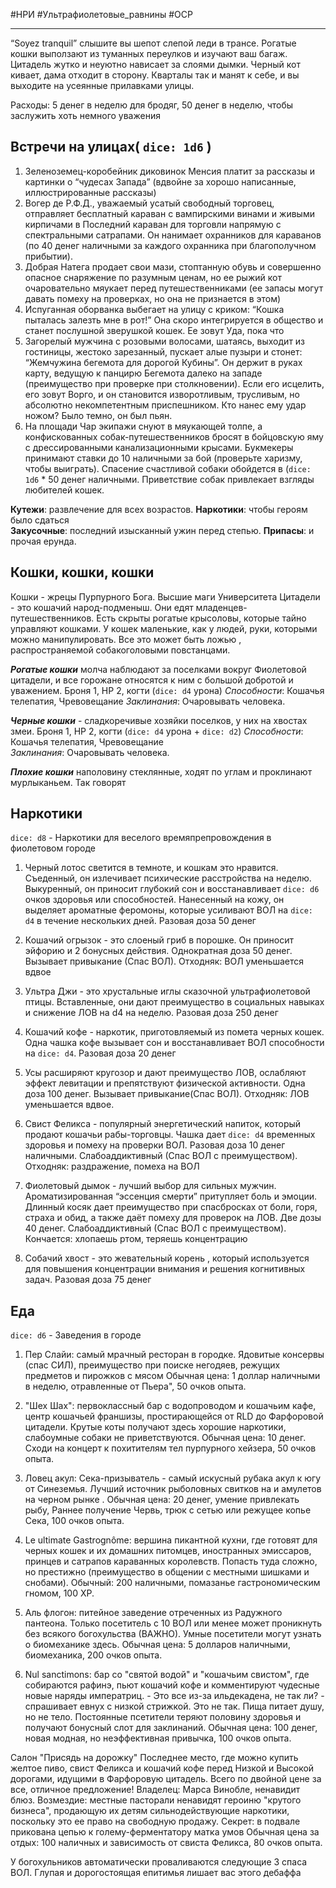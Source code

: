 #НРИ #Ультрафиолетовые_равнины #ОСР  

---
“Soyez tranquil” слышите вы шепот слепой леди в трансе. Рогатые кошки выползают из туманных переулков и изучают ваш багаж. Цитадель жутко и неуютно нависает за слоями дымки. Черный кот кивает, дама отходит в сторону. Кварталы так и манят к себе, и вы выходите на усеянные прилавками улицы. 

Расходы: 5 денег в неделю для бродяг, 50 денег в неделю, чтобы заслужить хоть немного уважения

## Встречи на улицах( `dice: 1d6` )
1. Зеленоземец-коробейник диковинок Менсия платит за рассказы и картинки о “чудесах   Запада” (вдвойне за хорошо написанные, иллюстрированные рассказы)
2.  Вогер де Р.Ф.Д., уважаемый усатый свободный торговец, отправляет бесплатный караван с вампирскими винами и живыми кирпичами в Последний караван для торговли напрямую с спектральными сатрапами. Он нанимает охранников для караванов (по 40 денег наличными за каждого охранника при благополучном прибытии).
3. Добрая Натега продает свои мази, стоптанную обувь и совершенно опасное снаряжение по разумным ценам, но ее рыжий кот очаровательно мяукает перед путешественниками (ее запасы могут давать помеху на проверках, но она не признается в этом)
4. Испуганная оборванка выбегает на улицу с криком: “Кошка пыталась залезть мне в рот!” Она скоро интегрируется в общество и станет послушной зверушкой кошек. Ее зовут Уда, пока что 
5. Загорелый мужчина с розовыми волосами, шатаясь, выходит из гостиницы, жестоко зарезанный, пускает алые пузыри и стонет: “Жемчужина бегемота для дорогой Кубины”. Он держит в руках карту, ведущую к панцирю Бегемота далеко на западе (преимущество при проверке при столкновении). Если его исцелить, его зовут Ворго, и он становится изворотливым, трусливым, но абсолютно некомпетентным приспешником. Кто нанес ему удар ножом? Было темно, он был пьян.
6. На площади Чар экипажи снуют в мяукающей толпе, а конфискованных собак-путешественников бросят в бойцовскую яму с дрессированными канализационными крысами. Букмекеры принимают ставки до 10 наличными за бой (проверьте харизму, чтобы выиграть). Спасение счастливой собаки обойдется в (`dice: 1d6` * 50 денег наличными. Приветствие собак привлекает взгляды любителей кошек.

**Кутежи**: развлечение для всех возрастов. 
**Наркотики**: чтобы героям было сдаться  
**Закусочные**: последний изысканный ужин перед степью. 
**Припасы**: и прочая ерунда.

## Кошки, кошки, кошки 
Кошки - жрецы Пурпурного Бога. Высшие маги Университета Цитадели - это кошачий народ-подменыш. Они едят младенцев-путешественников. Есть скрыты рогатые крысоловы, которые тайно управляют кошками. У кошек маленькие, как у людей, руки, которыми можно манипулировать. Все это может быть ложью , распространяемой собакоголовыми повстанцами. 

***Рогатые кошки*** молча наблюдают за поселками вокруг Фиолетовой цитадели, и все горожане относятся к ним с большой добротой и уважением. 
Броня 1, HP 2, когти (`dice: d4` урона)
*Способности*: Кошачья телепатия, Чревовещание
*Заклинания*: Очаровывать человека. 

***Черные кошки*** - сладкоречивые хозяйки поселков, у них на хвостах змеи. 
Броня 1, HP 2, когти (`dice: d4` урона + `dice: d2`)
_Способности_: Кошачья телепатия, Чревовещание  
_Заклинания_: Очаровывать человека.

***Плохие кошки*** наполовину стеклянные, ходят по углам и проклинают мурлыканьем. Так говорят

## Наркотики 
`dice: d8` - Наркотики для веселого времяпрепровождения в фиолетовом городе

1. Черный лотос светится в темноте, и кошкам это нравится. Съеденный, он излечивает психические расстройства на неделю. Выкуренный, он приносит глубокий сон и восстанавливает `dice: d6` очков здоровья или способностей. Нанесенный на кожу, он выделяет ароматные феромоны, которые усиливают ВОЛ на `dice: d4` в течение нескольких дней. Разовая доза 50 денег

2. Кошачий огрызок - это слоеный гриб в порошке. Он приносит эйфорию и 2 бонусных действия. Однократная доза 50 денег. Вызывает привыкание (Спас ВОЛ). Отходняк: ВОЛ уменьшается вдвое

3. Ультра Джи - это хрустальные иглы сказочной ультрафиолетовой птицы. Вставленные, они дают преимущество в социальных навыках и снижение ЛОВ на d4 на неделю. Разовая доза 250 денег

4. Кошачий кофе - наркотик, приготовляемый из помета черных кошек. Одна чашка кофе вызывает сон и восстанавливает ВОЛ способности на `dice: d4`. Разовая доза 20 денег

5. Усы расширяют кругозор и дают преимущество ЛОВ, ослабляют эффект левитации и препятствуют физической активности. Одна доза 100 денег. Вызывает привыкание(Спас ВОЛ). Отходняк: ЛОВ уменьшается вдвое. 

6. Свист Феликса - популярный энергетический напиток, который продают кошачьи рабы-торговцы. Чашка дает `dice: d4` временных здоровья и помеху на проверки ВОЛ. Разовая доза 10 денег наличными. Слабоаддиктивный (Спас ВОЛ с преимуществом). Отходняк: раздражение, помеха на ВОЛ 

7. Фиолетовый дымок - лучший выбор для сильных мужчин. Ароматизированная “эссенция смерти” притупляет боль и эмоции. Длинный косяк дает преимущество при спасбросках от боли, горя, страха и обид, а также даёт помеху для проверок на ЛОВ. Две дозы 40 денег. Слабоаддиктивный (Спас ВОЛ с преимуществом). Кончается: хлопаешь ртом, теряешь концентрацию 

8. Собачий хвост - это жевательный корень , который используется для повышения концентрации внимания и решения когнитивных задач. Разовая доза 75 денег

## Еда
`dice: d6` - Заведения в городе
1. Пер Слайи: самый мрачный ресторан в городке. Ядовитые консервы (спас СИЛ), преимущество при поиске негодяев, режущих предметов и пирожков с мясом Обычная цена: 1 доллар наличными в неделю, отравленные от Пьера", 50 очков опыта.

2. "Шех Шах": первоклассный бар с водопроводом и кошачьим кафе, центр кошачьей франшизы, простирающейся от RLD до Фарфоровой цитадели. Крутые коты получают здесь хорошие наркотики, слабоумные собаки не приветствуются. Обычная цена: 10 денег. Сходи на концерт к похитителям тел пурпурного хейзера, 50 очков опыта. 

3. Ловец акул: Сека-призыватель - самый искусный рубака акул к югу от Синеземья. Лучший источник рыболовных свитков на и амулетов на черном рынке . Обычная цена: 20 денег, умение привлекать рыбу, Раннее получение Червь, трюк с сетью или режущее копье Сека, 100 очков опыта. 

4. Le ultimate Gastrognôme: вершина пикантной кухни, где готовят для черных кошек и их домашних питомцев, иностранных эмиссаров, принцев и сатрапов караванных королевств. Попасть туда сложно, но престижно (преимущество в общении с местными шишками и снобами). Обычный: 200 наличными, помазанье гастрономическим гномом, 100 ХР. 

5. Аль флогон: питейное заведение отреченных из Радужного пантеона. Только посетитель с 10 ВОЛ или менее может проникнуть без всякого богохульства (ВАЖНО). Умные посетители могут узнать о биомеханике здесь. Обычная цена: 5 долларов наличными, биомеханика, 200 очков опыта. 

6. Nul sanctimons: бар со "святой водой" и "кошачьим свистом", где собираются рафинэ, пьют кошачий кофе и комментируют чудесные новые наряды императриц. - Это все из-за ильдекадена, не так ли? - спрашивает евнух с низкой стрижкой. Это не так. Пища питает душу, но не тело. Постоянные псетители теряют половину здоровья и получают бонусный слот для заклинаний. Обычная цена: 100 денег, новая модная, но неэффективная привычка, 100 очков опыта.

Салон "Присядь на дорожку"
Последнее место, где можно купить желтое пиво, свист Феликса и кошачий кофе перед Низкой и Высокой дорогами, идущими в Фарфоровую цитадель. Всего по двойной цене за все, отличное предложение! 
Владелец: Марса Винобле, ненавидит блюз. 
Возмездие: местные пасторали ненавидят героиню "крутого бизнеса", продающую их детям сильнодействующие наркотики, поскольку это ее право на свободную продажу.
Секрет: в подвале прикована цепью к голему-ферментатору матка умов Обычная цена за отдых: 100 наличных и зависимость от свиста Феликса, 80 очков опыта. 

У богохульников автоматически проваливаются следующие 3 спаса ВОЛ. Глупая и дорогостоящая епитимья лишает вас этого дебаффа